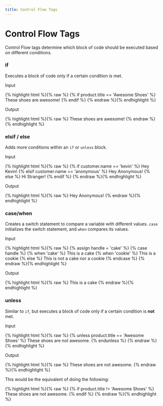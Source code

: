 ```yaml
---
title: Control Flow Tags
---
```


# Control Flow Tags

Control Flow tags determine which block of code should be executed based on different conditions. 


### if

<p>Executes a block of code only if a certain condition is met.</p>      

<p class="input">Input</p>

<div>
{% highlight html %}{% raw %}
{% if product.title == 'Awesome Shoes' %}
	These shoes are awesome!
{% endif %}
{% endraw %}{% endhighlight %}
</div>

<p class="output">Output</p>

<div>
{% highlight html %}{% raw %}
These shoes are awesome!
{% endraw %}{% endhighlight %}
</div>


### elsif / else

<p>Adds more conditions within an <code>if</code> or <code>unless</code> block.</p> 

<p class="input">Input</p>

<div>
{% highlight html %}{% raw %}
	<!-- If customer.name = 'anonymous' -->
  {% if customer.name == 'kevin' %}
    Hey Kevin!
  {% elsif customer.name == 'anonymous' %}
    Hey Anonymous!
  {% else %}
    Hi Stranger!
  {% endif %}
{% endraw %}{% endhighlight %}
</div>

<p class="output">Output</p>

<div>
{% highlight html %}{% raw %}
Hey Anonymous!
{% endraw %}{% endhighlight %}
</div>





### case/when

<p>Creates a switch statement to compare a variable with different values. <code>case</code> initializes the switch statement, and <code>when</code> compares its values.</p>      

<p class="input">Input</p>

<div>
{% highlight html %}{% raw %}
{% assign handle = 'cake' %}
{% case handle %}
  {% when 'cake' %}
     This is a cake
  {% when 'cookie' %}
     This is a cookie
  {% else %}
     This is not a cake nor a cookie
{% endcase %}
{% endraw %}{% endhighlight %}
</div>

<p class="output">Output</p>

<div>
{% highlight html %}{% raw %}
This is a cake
{% endraw %}{% endhighlight %}
</div>













### unless

<p>Similar to <code>if</code>, but executes a block of code only if a certain condition is <strong>not</strong> met.</p>      

<p class="input">Input</p>

<div>
{% highlight html %}{% raw %}
  {% unless product.title == 'Awesome Shoes' %}
    These shoes are not awesome.
  {% endunless %}
{% endraw %}{% endhighlight %}
</div>

<p class="output">Output</p>

<div>
{% highlight html %}{% raw %}
These shoes are not awesome.
{% endraw %}{% endhighlight %}
</div>

This would be the equivalent of doing the following:

<div>
{% highlight html %}{% raw %}
  {% if product.title != 'Awesome Shoes' %}
    These shoes are not awesome.
  {% endif %}
{% endraw %}{% endhighlight %}
</div>













